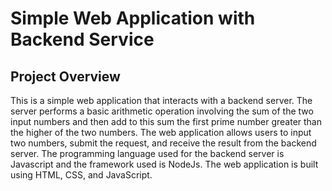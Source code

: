 # Simple Web Application with Backend Service

## Project Overview
This is a simple web application that interacts with a backend server. The server performs a basic arithmetic operation involving the sum of the two input numbers and then add to this sum the first prime number greater than the higher of the two numbers.
The web application allows users to input two numbers, submit the request, and receive the result from the backend server.
The programming language used for the backend server is Javascript and the framework used is NodeJs. The web application is built using HTML, CSS, and JavaScript.
